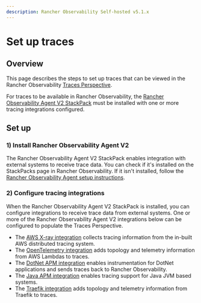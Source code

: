 ```yaml
---
description: Rancher Observability Self-hosted v5.1.x 
---
```


# Set up traces

## Overview

This page describes the steps to set up traces that can be viewed in the Rancher Observability [Traces Perspective](../../use/stackstate-ui/perspectives/traces-perspective.md).

For traces to be available in Rancher Observability, the [Rancher Observability Agent V2 StackPack](../../stackpacks/integrations/agent.md) must be installed with one or more tracing integrations configured.

## Set up

### 1\) Install Rancher Observability Agent V2

The Rancher Observability Agent V2 StackPack enables integration with external systems to receive trace data. You can check if it's installed on the StackPacks page in Rancher Observability. If it isn't installed, follow the [Rancher Observability Agent setup instructions](../../setup/agent/about-stackstate-agent.md).

### 2\) Configure tracing integrations

When the Rancher Observability Agent V2 StackPack is installed, you can configure integrations to receive trace data from external systems. One or more of the Rancher Observability Agent V2 integrations below can be configured to populate the Traces Perspective.

* The [AWS X-ray integration](../../stackpacks/integrations/aws/aws-x-ray.md) collects tracing information from the in-built AWS distributed tracing system.
* The [OpenTelemetry integration](../../stackpacks/integrations/opentelemetry/opentelemetry-nodejs.md) adds topology and telemetry information from AWS Lambdas to traces.
* The [DotNet APM integration](../../stackpacks/integrations/dotnet-apm.md "Rancher Observability Self-Hosted only") enables instrumentation for DotNet applications and sends traces back to Rancher Observability.
* The [Java APM integration](../../stackpacks/integrations/java-apm.md "Rancher Observability Self-Hosted only") enables tracing support for Java JVM based systems.
* The [Traefik integration](../../stackpacks/integrations/traefik.md "Rancher Observability Self-Hosted only") adds topology and telemetry information from Traefik to traces.

